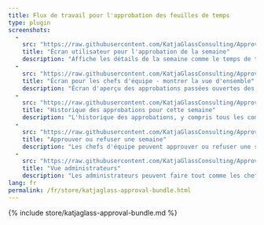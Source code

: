 ```yaml
---
title: Flux de travail pour l'approbation des feuilles de temps
type: plugin
screenshots:
  - 
    src: "https://raw.githubusercontent.com/KatjaGlassConsulting/ApprovalBundle/0.9.1/_documentation/Screenshot_UserApprovalForWeek.png"
    title: "Écran utilisateur pour l'approbation de la semaine"
    description: "Affiche les détails de la semaine comme le temps de travail, le temps prévu et les actions comme la soumission pour approbation."
  - 
    src: "https://raw.githubusercontent.com/KatjaGlassConsulting/ApprovalBundle/0.9.1/_documentation/Screenshot_TeamleadOverviewOfTeam.png"
    title: "Écran pour les chefs d'équipe - montrer la vue d'ensemble"
    description: "Écran d'aperçu des approbations passées ouvertes des membres de l'équipe correspondants et de l'état de la semaine terminée en cours."
  - 
    src: "https://raw.githubusercontent.com/KatjaGlassConsulting/ApprovalBundle/0.9.1/_documentation/Screenshot_TeamleadSeeHistory.png"
    title: "Historique des approbations pour cette semaine"
    description: "L'historique des approbations, y compris tous les commentaires, peut être consulté par le chef d'équipe ou les utilisateurs."
  - 
    src: "https://raw.githubusercontent.com/KatjaGlassConsulting/ApprovalBundle/0.9.1/_documentation/Screenshot_TeamleadApproveDeny.png"
    title: "Approuver ou refuser une semaine"
    description: "Les chefs d'équipe peuvent approuver ou refuser une semaine d'approbation."
  - 
    src: "https://raw.githubusercontent.com/KatjaGlassConsulting/ApprovalBundle/0.9.1/_documentation/Screenshot_AdminRollbackOption.png"
    title: "Vue administrateurs"
    description: "Les administrateurs peuvent faire tout comme les chefs d'équipe, voir en plus tous les collègues dans la vue d'ensemble et avoir la possibilité d'annuler une approbation."
lang: fr
permalink: /fr/store/katjaglass-approval-bundle.html
---
```


{% include store/katjaglass-approval-bundle.md %}
